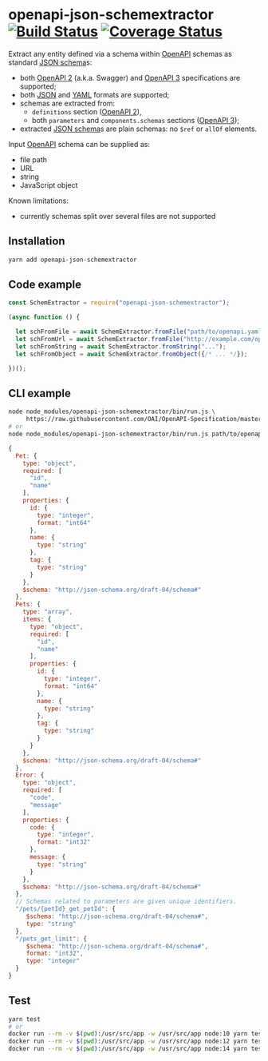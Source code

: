 # openapi-json-schemextractor [![Build Status](https://travis-ci.org/francescozanoni/openapi-json-schemextractor.svg?branch=master)](https://travis-ci.org/francescozanoni/openapi-json-schemextractor) [![Coverage Status](https://coveralls.io/repos/github/francescozanoni/openapi-json-schemextractor/badge.svg?branch=master&service=github)](https://coveralls.io/github/francescozanoni/openapi-json-schemextractor?branch=master&service=github)

Extract any entity defined via a schema within [OpenAPI](https://swagger.io/docs/specification/about) schemas as standard [JSON schema](https://json-schema.org)s:

- both [OpenAPI 2](https://swagger.io/docs/specification/2-0) (a.k.a. Swagger) and [OpenAPI 3](https://swagger.io/docs/specification) specifications are supported;
- both [JSON](https://www.json.org) and [YAML](https://yaml.org) formats are supported;
- schemas are extracted from:
  - `definitions` section ([OpenAPI 2](https://swagger.io/docs/specification/2-0)),
  - both `parameters` and `components.schemas` sections ([OpenAPI 3](https://swagger.io/docs/specification));
- extracted [JSON schema](https://json-schema.org)s are plain schemas: no `$ref` or `allOf` elements.

Input [OpenAPI](https://swagger.io/docs/specification/about) schema can be supplied as:

- file path
- URL
- string
- JavaScript object

Known limitations:

- currently schemas split over several files are not supported

## Installation
```bash
yarn add openapi-json-schemextractor
```

## Code example
```javascript
const SchemExtractor = require("openapi-json-schemextractor");

(async function () {

  let schFromFile = await SchemExtractor.fromFile("path/to/openapi.yaml");
  let schFromUrl = await SchemExtractor.fromFile("http://example.com/openapi.yaml");
  let schFromString = await SchemExtractor.fromString("...");
  let schFromObject = await SchemExtractor.fromObject({/* ... */});

})();
```

## CLI example
```bash
node node_modules/openapi-json-schemextractor/bin/run.js \
     https://raw.githubusercontent.com/OAI/OpenAPI-Specification/master/examples/v3.0/petstore.yaml
# or
node node_modules/openapi-json-schemextractor/bin/run.js path/to/openapi.yaml
```

```javascript
{
  Pet: {
    type: "object",
    required: [
      "id",
      "name"
    ],
    properties: {
      id: {
        type: "integer",
        format: "int64"
      },
      name: {
        type: "string"
      },
      tag: {
        type: "string"
      }
    },
    $schema: "http://json-schema.org/draft-04/schema#"
  },
  Pets: {
    type: "array",
    items: {
      type: "object",
      required: [
        "id",
        "name"
      ],
      properties: {
        id: {
          type: "integer",
          format: "int64"
        },
        name: {
          type: "string"
        },
        tag: {
          type: "string"
        }
      }
    },
    $schema: "http://json-schema.org/draft-04/schema#"
  },
  Error: {
    type: "object",
    required: [
      "code",
      "message"
    ],
    properties: {
      code: {
        type: "integer",
        format: "int32"
      },
      message: {
        type: "string"
      }
    },
    $schema: "http://json-schema.org/draft-04/schema#"
  },
  // Schemas related to parameters are given unique identifiers.
  "/pets/{petId}_get_petId": {
     $schema: "http://json-schema.org/draft-04/schema#",
     type: "string"
  },
  "/pets_get_limit": {
     $schema: "http://json-schema.org/draft-04/schema#",
     format: "int32",
     type: "integer"
  }
}
```

## Test
```bash
yarn test
# or
docker run --rm -v $(pwd):/usr/src/app -w /usr/src/app node:10 yarn test
docker run --rm -v $(pwd):/usr/src/app -w /usr/src/app node:12 yarn test
docker run --rm -v $(pwd):/usr/src/app -w /usr/src/app node:14 yarn test
```